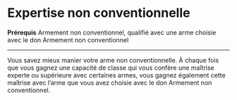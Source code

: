 # Expertise non conventionnelle

<p><strong>Prérequis</strong> Armement non conventionnel, qualifié avec une arme choisie avec le don Armement non conventionnel</p>
<hr>
<p>Vous savez mieux manier votre arme non conventionnelle. À chaque fois que vous gagnez une capacité de classe qui vous confère une maîtrise experte ou supérieure avec certaines armes, vous gagnez également cette maîtrise avec l’arme que vous avez choisie avec le don Armement non conventionnel.</p>